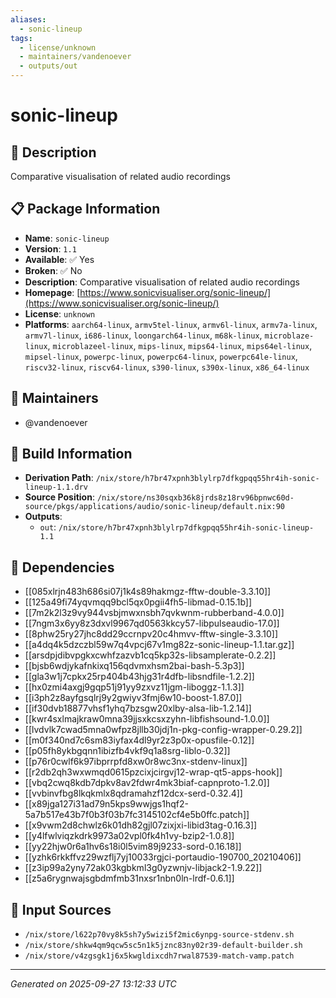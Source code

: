 ```yaml
---
aliases:
  - sonic-lineup
tags:
  - license/unknown
  - maintainers/vandenoever
  - outputs/out
---
```


# sonic-lineup

## 📝 Description

Comparative visualisation of related audio recordings

## 📋 Package Information

- **Name**: `sonic-lineup`
- **Version**: `1.1`
- **Available**: ✅ Yes
- **Broken**: ✅ No
- **Description**: Comparative visualisation of related audio recordings
- **Homepage**: [https://www.sonicvisualiser.org/sonic-lineup/](https://www.sonicvisualiser.org/sonic-lineup/)
- **License**: `unknown`
- **Platforms**: `aarch64-linux`, `armv5tel-linux`, `armv6l-linux`, `armv7a-linux`, `armv7l-linux`, `i686-linux`, `loongarch64-linux`, `m68k-linux`, `microblaze-linux`, `microblazeel-linux`, `mips-linux`, `mips64-linux`, `mips64el-linux`, `mipsel-linux`, `powerpc-linux`, `powerpc64-linux`, `powerpc64le-linux`, `riscv32-linux`, `riscv64-linux`, `s390-linux`, `s390x-linux`, `x86_64-linux`
## 👥 Maintainers

- @vandenoever


## 🔧 Build Information

- **Derivation Path**: `/nix/store/h7br47xpnh3blylrp7dfkgpqq55hr4ih-sonic-lineup-1.1.drv`
- **Source Position**: `/nix/store/ns30sqxb36k8jrds8z18rv96bpnwc60d-source/pkgs/applications/audio/sonic-lineup/default.nix:90`
- **Outputs**:
  - `out`:  `/nix/store/h7br47xpnh3blylrp7dfkgpqq55hr4ih-sonic-lineup-1.1`

## 🔗 Dependencies

- [[085xlrjn483h686si07j1k4s89hakmgz-fftw-double-3.3.10]]
- [[125a49fi74yqvmqq9bcl5qx0pgii4fh5-libmad-0.15.1b]]
- [[7m2k2l3z9vy944vsbjmwxnsbh7qvkwnm-rubberband-4.0.0]]
- [[7ngm3x6yy8z3dxvl9967qd0563kkcy57-libpulseaudio-17.0]]
- [[8phw25ry27jhc8dd29ccrnpv20c4hmvv-fftw-single-3.3.10]]
- [[a4dq4k5dzczbl59w7q4vpcj67v1mg82z-sonic-lineup-1.1.tar.gz]]
- [[arsdpjdibvpgkxcwhfzazvb1cq5kp32s-libsamplerate-0.2.2]]
- [[bjsb6wdjykafnkixq156qdvmxhsm2bai-bash-5.3p3]]
- [[gla3w1j7cpkx25rp404b43hjg31r4dfb-libsndfile-1.2.2]]
- [[hx0zmi4axgj9gqp51j91yy9zxvz11jgm-liboggz-1.1.3]]
- [[i3ph2z8ayfgsqlrj9y2gwiyv3fmj6w10-boost-1.87.0]]
- [[if30dvb18877vhsf1yhq7bzsgw20xlby-alsa-lib-1.2.14]]
- [[kwr4sxlmajkraw0mna39jjsxkcsxzyhn-libfishsound-1.0.0]]
- [[lvdvlk7cwad5mna0wfpz8jllb30jdj1n-pkg-config-wrapper-0.29.2]]
- [[m0f340nd7c6sm83iyfax4dl9yr2z3p0x-opusfile-0.12]]
- [[p05fh8ykbgqnn1ibizfb4vkf9q1a8srg-liblo-0.32]]
- [[p76r0cwlf6k97ibprrpfd8xw0r8wc3nx-stdenv-linux]]
- [[r2db2qh3wxwmqd0615pzcixjcirgvj12-wrap-qt5-apps-hook]]
- [[vbq2cwq8kdb7dpkv8av2fdwr4mk3biaf-capnproto-1.2.0]]
- [[vvbinvfbg8lkqkmlx8qdramahzf12dcx-serd-0.32.4]]
- [[x89jga127i31ad79n5kps9wwjgs1hqf2-5a7b517e43b7f0b3f03b7fc3145102cf4e5b0ffc.patch]]
- [[x9vwm2d8chwlz6k01dh82gjl07zixjxi-libid3tag-0.16.3]]
- [[y4lfwlviqzkdrk9973a02vpl0fk4h1vy-bzip2-1.0.8]]
- [[yy22hjw0r6a1hv6s18i0l5vim89j9233-sord-0.16.18]]
- [[yzhk6rkkffvz29wzflj7yj10033rgjci-portaudio-190700_20210406]]
- [[z3ip99a2yny72ak03kgbkml3g0yzwnjv-libjack2-1.9.22]]
- [[z5a6rygnwajsgbdmfmb31nxsr1nbn0ln-lrdf-0.6.1]]

## 📁 Input Sources

- `/nix/store/l622p70vy8k5sh7y5wizi5f2mic6ynpg-source-stdenv.sh`
- `/nix/store/shkw4qm9qcw5sc5n1k5jznc83ny02r39-default-builder.sh`
- `/nix/store/v4zgsgk1j6x5kwgldixcdh7rwal87539-match-vamp.patch`

---
*Generated on 2025-09-27 13:12:33 UTC*
